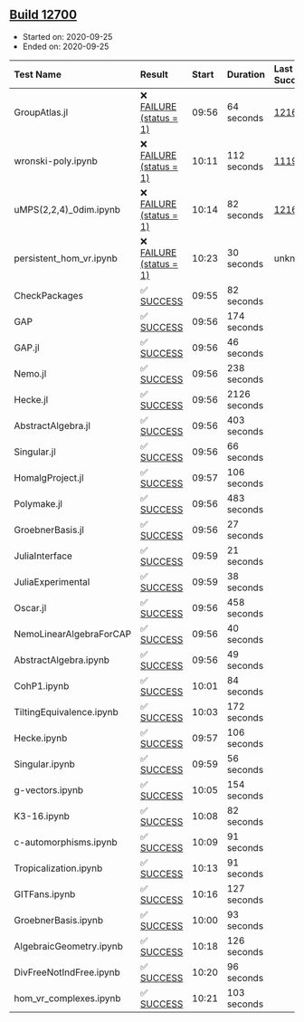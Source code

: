## [Build 12700](https://oscarci.mathematik.uni-kl.de/job/oscar/12700/)

* Started on: 2020-09-25
* Ended on: 2020-09-25

| Test Name    | Result | Start | Duration | Last Success | First Failure |
|:-------------|:-------|:------|:---------|:-------------|:--------------|
| GroupAtlas.jl | ❌ [FAILURE (status = 1)](https://oscarci.mathematik.uni-kl.de/job/oscar/12700/artifact/logs/build-12700/GroupAtlas.jl.log) | 09:56 | 64 seconds | [12167](https://oscarci.mathematik.uni-kl.de/job/oscar/12167/) | [12168](https://oscarci.mathematik.uni-kl.de/job/oscar/12168/) |
| wronski-poly.ipynb | ❌ [FAILURE (status = 1)](https://oscarci.mathematik.uni-kl.de/job/oscar/12700/artifact/logs/build-12700/wronski-poly.ipynb.log) | 10:11 | 112 seconds | [11192](https://oscarci.mathematik.uni-kl.de/job/oscar/11192/) | [11193](https://oscarci.mathematik.uni-kl.de/job/oscar/11193/) |
| uMPS(2,2,4)_0dim.ipynb | ❌ [FAILURE (status = 1)](https://oscarci.mathematik.uni-kl.de/job/oscar/12700/artifact/logs/build-12700/uMPS-2-2-4-_0dim.ipynb.log) | 10:14 | 82 seconds | [12167](https://oscarci.mathematik.uni-kl.de/job/oscar/12167/) | [12168](https://oscarci.mathematik.uni-kl.de/job/oscar/12168/) |
| persistent_hom_vr.ipynb | ❌ [FAILURE (status = 1)](https://oscarci.mathematik.uni-kl.de/job/oscar/12700/artifact/logs/build-12700/persistent_hom_vr.ipynb.log) | 10:23 | 30 seconds | unknown | unknown |
| CheckPackages | ✅ [SUCCESS](https://oscarci.mathematik.uni-kl.de/job/oscar/12700/artifact/logs/build-12700/CheckPackages.log) | 09:55 | 82 seconds |  |  |
| GAP | ✅ [SUCCESS](https://oscarci.mathematik.uni-kl.de/job/oscar/12700/artifact/logs/build-12700/GAP.log) | 09:56 | 174 seconds |  |  |
| GAP.jl | ✅ [SUCCESS](https://oscarci.mathematik.uni-kl.de/job/oscar/12700/artifact/logs/build-12700/GAP.jl.log) | 09:56 | 46 seconds |  |  |
| Nemo.jl | ✅ [SUCCESS](https://oscarci.mathematik.uni-kl.de/job/oscar/12700/artifact/logs/build-12700/Nemo.jl.log) | 09:56 | 238 seconds |  |  |
| Hecke.jl | ✅ [SUCCESS](https://oscarci.mathematik.uni-kl.de/job/oscar/12700/artifact/logs/build-12700/Hecke.jl.log) | 09:56 | 2126 seconds |  |  |
| AbstractAlgebra.jl | ✅ [SUCCESS](https://oscarci.mathematik.uni-kl.de/job/oscar/12700/artifact/logs/build-12700/AbstractAlgebra.jl.log) | 09:56 | 403 seconds |  |  |
| Singular.jl | ✅ [SUCCESS](https://oscarci.mathematik.uni-kl.de/job/oscar/12700/artifact/logs/build-12700/Singular.jl.log) | 09:56 | 66 seconds |  |  |
| HomalgProject.jl | ✅ [SUCCESS](https://oscarci.mathematik.uni-kl.de/job/oscar/12700/artifact/logs/build-12700/HomalgProject.jl.log) | 09:57 | 106 seconds |  |  |
| Polymake.jl | ✅ [SUCCESS](https://oscarci.mathematik.uni-kl.de/job/oscar/12700/artifact/logs/build-12700/Polymake.jl.log) | 09:56 | 483 seconds |  |  |
| GroebnerBasis.jl | ✅ [SUCCESS](https://oscarci.mathematik.uni-kl.de/job/oscar/12700/artifact/logs/build-12700/GroebnerBasis.jl.log) | 09:56 | 27 seconds |  |  |
| JuliaInterface | ✅ [SUCCESS](https://oscarci.mathematik.uni-kl.de/job/oscar/12700/artifact/logs/build-12700/JuliaInterface.log) | 09:59 | 21 seconds |  |  |
| JuliaExperimental | ✅ [SUCCESS](https://oscarci.mathematik.uni-kl.de/job/oscar/12700/artifact/logs/build-12700/JuliaExperimental.log) | 09:59 | 38 seconds |  |  |
| Oscar.jl | ✅ [SUCCESS](https://oscarci.mathematik.uni-kl.de/job/oscar/12700/artifact/logs/build-12700/Oscar.jl.log) | 09:56 | 458 seconds |  |  |
| NemoLinearAlgebraForCAP | ✅ [SUCCESS](https://oscarci.mathematik.uni-kl.de/job/oscar/12700/artifact/logs/build-12700/NemoLinearAlgebraForCAP.log) | 09:56 | 40 seconds |  |  |
| AbstractAlgebra.ipynb | ✅ [SUCCESS](https://oscarci.mathematik.uni-kl.de/job/oscar/12700/artifact/logs/build-12700/AbstractAlgebra.ipynb.log) | 09:56 | 49 seconds |  |  |
| CohP1.ipynb | ✅ [SUCCESS](https://oscarci.mathematik.uni-kl.de/job/oscar/12700/artifact/logs/build-12700/CohP1.ipynb.log) | 10:01 | 84 seconds |  |  |
| TiltingEquivalence.ipynb | ✅ [SUCCESS](https://oscarci.mathematik.uni-kl.de/job/oscar/12700/artifact/logs/build-12700/TiltingEquivalence.ipynb.log) | 10:03 | 172 seconds |  |  |
| Hecke.ipynb | ✅ [SUCCESS](https://oscarci.mathematik.uni-kl.de/job/oscar/12700/artifact/logs/build-12700/Hecke.ipynb.log) | 09:57 | 106 seconds |  |  |
| Singular.ipynb | ✅ [SUCCESS](https://oscarci.mathematik.uni-kl.de/job/oscar/12700/artifact/logs/build-12700/Singular.ipynb.log) | 09:59 | 56 seconds |  |  |
| g-vectors.ipynb | ✅ [SUCCESS](https://oscarci.mathematik.uni-kl.de/job/oscar/12700/artifact/logs/build-12700/g-vectors.ipynb.log) | 10:05 | 154 seconds |  |  |
| K3-16.ipynb | ✅ [SUCCESS](https://oscarci.mathematik.uni-kl.de/job/oscar/12700/artifact/logs/build-12700/K3-16.ipynb.log) | 10:08 | 82 seconds |  |  |
| c-automorphisms.ipynb | ✅ [SUCCESS](https://oscarci.mathematik.uni-kl.de/job/oscar/12700/artifact/logs/build-12700/c-automorphisms.ipynb.log) | 10:09 | 91 seconds |  |  |
| Tropicalization.ipynb | ✅ [SUCCESS](https://oscarci.mathematik.uni-kl.de/job/oscar/12700/artifact/logs/build-12700/Tropicalization.ipynb.log) | 10:13 | 91 seconds |  |  |
| GITFans.ipynb | ✅ [SUCCESS](https://oscarci.mathematik.uni-kl.de/job/oscar/12700/artifact/logs/build-12700/GITFans.ipynb.log) | 10:16 | 127 seconds |  |  |
| GroebnerBasis.ipynb | ✅ [SUCCESS](https://oscarci.mathematik.uni-kl.de/job/oscar/12700/artifact/logs/build-12700/GroebnerBasis.ipynb.log) | 10:00 | 93 seconds |  |  |
| AlgebraicGeometry.ipynb | ✅ [SUCCESS](https://oscarci.mathematik.uni-kl.de/job/oscar/12700/artifact/logs/build-12700/AlgebraicGeometry.ipynb.log) | 10:18 | 126 seconds |  |  |
| DivFreeNotIndFree.ipynb | ✅ [SUCCESS](https://oscarci.mathematik.uni-kl.de/job/oscar/12700/artifact/logs/build-12700/DivFreeNotIndFree.ipynb.log) | 10:20 | 96 seconds |  |  |
| hom_vr_complexes.ipynb | ✅ [SUCCESS](https://oscarci.mathematik.uni-kl.de/job/oscar/12700/artifact/logs/build-12700/hom_vr_complexes.ipynb.log) | 10:21 | 103 seconds |  |  |
